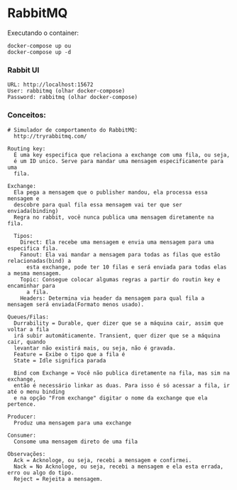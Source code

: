 # RabbitMQ
  Executando o container:

    docker-compose up ou
    docker-compose up -d

### Rabbit UI

    URL: http://localhost:15672
    User: rabbitmq (olhar docker-compose)
    Password: rabbitmq (olhar docker-compose)

### Conceitos:

    # Simulador de comportamento do RabbitMQ:
      http://tryrabbitmq.com/

    Routing key:
      É uma key especifica que relaciona a exchange com uma fila, ou seja,
      é um ID unico. Serve para mandar uma mensagem especificamente para uma
      fila.
  
    Exchange:
      Ela pega a mensagem que o publisher mandou, ela processa essa mensagem e
      descobre para qual fila essa mensagem vai ter que ser enviada(binding)
      Regra no rabbit, você nunca publica uma mensagem diretamente na fila.

      Tipos:
        Direct: Ela recebe uma mensagem e envia uma mensagem para uma especifica fila.
        Fanout: Ela vai mandar a mensagem para todas as filas que estão relacionadas(bind) a 
          esta exchange, pode ter 10 filas e será enviada para todas elas a mesma mensagem.
        Topic: Consegue colocar algumas regras a partir do routin key e encaminhar para
          a fila.
        Headers: Determina via header da mensagem para qual fila a mensagem será enviada(Formato menos usado).

    Queues/Filas:
      Durrability = Durable, quer dizer que se a máquina cair, assim que voltar a fila
      irá subir automáticamente. Transient, quer dizer que se a máquina cair, quando
      levantar não existirá mais, ou seja, não é gravada.
      Feature = Exibe o tipo que a fila é
      State = Idle significa parada

      Bind com Exchange = Você não publica diretamente na fila, mas sim na exchange,
      então é necessário linkar as duas. Para isso é só acessar a fila, ir até o menu binding
      e na opção "From exchange" digitar o nome da exchange que ela pertence.

    Producer:
      Produz uma mensagem para uma exchange

    Consumer:
      Consome uma mensagem direto de uma fila

    Observações:
      Ack = Acknologe, ou seja, recebi a mensagem e confirmei.
      Nack = No Acknologe, ou seja, recebi a mensagem e ela esta errada, erro ou algo do tipo.
      Reject = Rejeita a mensagem.
